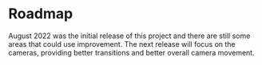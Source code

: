 # Roadmap

August 2022 was the initial release of this project and there are still some areas that could use improvement.  The next release will focus on the cameras, providing better transitions and better overall camera movement.